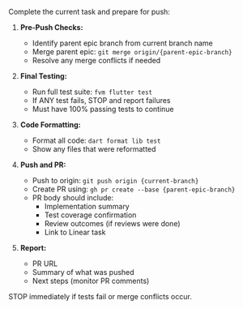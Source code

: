 Complete the current task and prepare for push:

1. **Pre-Push Checks:**
   - Identify parent epic branch from current branch name
   - Merge parent epic: `git merge origin/{parent-epic-branch}`
   - Resolve any merge conflicts if needed

2. **Final Testing:**
   - Run full test suite: `fvm flutter test`
   - If ANY test fails, STOP and report failures
   - Must have 100% passing tests to continue

3. **Code Formatting:**
   - Format all code: `dart format lib test`
   - Show any files that were reformatted

4. **Push and PR:**
   - Push to origin: `git push origin {current-branch}`
   - Create PR using: `gh pr create --base {parent-epic-branch}`
   - PR body should include:
     - Implementation summary
     - Test coverage confirmation
     - Review outcomes (if reviews were done)
     - Link to Linear task

5. **Report:**
   - PR URL
   - Summary of what was pushed
   - Next steps (monitor PR comments)

STOP immediately if tests fail or merge conflicts occur.
